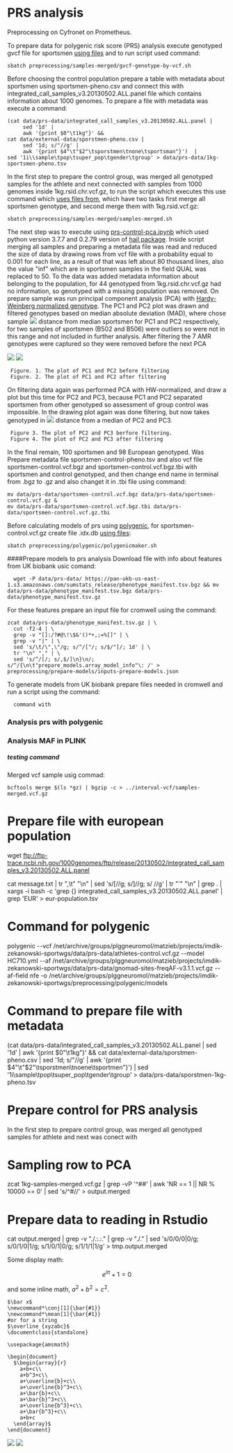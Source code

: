 # PRS analysis
Preprocessing on Cyfronet on Prometheus.

To prepare data for polygenic risk score (PRS) analysis execute genotyped gvcf file for sportsmen [using files](https://github.com/ippas/imdik-zekanowski-sportwgs/tree/master/preprocessing) and to run script used command:

```
sbatch preprocessing/samples-merged/gvcf-genotype-by-vcf.sh
```

Before choosing the control population prepare a table with metadata about sportsmen using sportsmen-pheno.csv and connect this with integrated_call_samples_v3.20130502.ALL.panel file which contains information about 1000 genomes. To prepare a file with metadata was execute a command:

```
(cat data/prs-data/integrated_call_samples_v3.20130502.ALL.panel | 
     sed '1d' | 
     awk '{print $0"\t1kg"}' && 
cat data/external-data/sporstmen-pheno.csv | 
     sed '1d; s/"//g' | 
     awk '{print $4"\t"$2"\tsporstmen\tnone\tsportsman"}')  | 
sed '1i\\sample\tpop\tsuper_pop\tgender\tgroup' > data/prs-data/1kg-sportsmen-pheno.tsv

```
In the first step to prepare the control group, was merged all genotyped samples for the athlete and next connected with samples from 1000 genomes inside 1kg.rsid.chr.vcf.gz, to run the script which executes this use command which [uses files from](https://github.com/ippas/imdik-zekanowski-sportwgs/tree/master/preprocessing), which have two tasks first merge all sportsmen genotype, and second merge them with 1kg.rsid.vcf.gz:

```
sbatch preprocessing/samples-merged/samples-merged.sh
```

The next step was to execute using [prs-control-pca.ipynb]() which used python version 3.7.7 and 0.2.79 version of [hail package](https://hail.is/). Inside script merging all samples and preparing a metadata file was read and reduced the size of data by drawing rows from vcf file with a probability equal to 0.001 for each line, as a result of that was left about 80 thousand lines, also the value "inf" which are in sportsmen samples in the field QUAL was replaced to 50. To the data was added metadata information about belonging to the population, for 44 genotyped from 1kg.rsid.chr.vcf.gz had no information, so genotyped with a missing population was removed. On prepare sample was run principal component analysis (PCA) with  [Hardy-Weinberg normalized genotype](https://hail.is/docs/0.2/methods/genetics.html#hail.methods.hwe_normalized_pca). The PC1 and PC2 plot was drawn and filtered genotypes based on median absolute deviation (MAD), where chose sample <img src="https://render.githubusercontent.com/render/math?math=\pm6MAD"> distance from median sportsmen for PC1 and PC2 respectively, for two samples of sportsmen (B502 and B506) were outliers so were not in this range and not included in further analysis. After filtering the 7 AMR genotypes were captured so they were removed before the next PCA

 <img src="https://latex.codecogs.com/svg.latex?\Large&space;MAD=median(|X_{i}-\tilde{X}|)">
 <img src="https://render.githubusercontent.com/render/math?math=\tilde{X}=median(X)">

     Figure. 1. The plot of PC1 and PC2 before filtering
     Figure. 2. The plot of PC1 and PC2 after filtering

On filtering data again was performed PCA with HW-normalized, and draw a plot but this time for PC2 and PC3, because PC1 and PC2 separated sportsmen from other genotyped so assessment of group control was impossible. In the drawing plot again was done filtering, but now takes genotyped in <img src="https://render.githubusercontent.com/render/math?math=\pm5MAD"> distance from a median of PC2 and PC3.

     Figure 3. The plot of PC2 and PC3 berfore filtering.
     Figure 4. The plot of PC2 and PC3 after filtering

In the final remain, 100 sportsmen and 98 European genotyped. Was Prepare metadata file sportsmen-control-pheno.tsv and also vcf file sportsmen-control.vcf.bgz and sportsmen-control.vcf.bgz.tbi with sportsmen and control genotyped, and then change end name in terminal from .bgz to .gz and also changet it in .tbi file using command:

```
mv data/prs-data/sportsmen-control.vcf.bgz data/prs-data/sportsmen-control.vcf.gz &
mv data/prs-data/sportsmen-control.vcf.bgz.tbi data/prs-data/sportsmen-control.vcf.gz.tbi 
```

Before calculating models of prs using [polygenic](https://github.com/intelliseq/polygenic), for sportsmen-control.vcf.gz create file .idx.db [using files](https://github.com/ippas/imdik-zekanowski-sportwgs/tree/master/preprocessing/polygenic):

```
sbatch preprocessing/polygenic/polygenicmaker.sh
```
####Prepare models to prs analysis
Download file with info about features from UK biobank usic comand:
```
  wget -P data/prs-data/ https://pan-ukb-us-east-1.s3.amazonaws.com/sumstats_release/phenotype_manifest.tsv.bgz && mv data/prs-data/phenotype_manifest.tsv.bgz data/prs-data/phenotype_manifest.tsv.gz 
```

For these features prepare an input file for cromwell using the command:
```
zcat data/prs-data/phenotype_manifest.tsv.gz | \
  cut -f2-4 | \
  grep -v "[]:/?#@\!\$&'()*+,;=%[]" | \
  grep -v "|" | \
  sed 's/\t/\",\"/g; s/^/["/; s/$/"]/; 1d' | \
  tr "\n" "," | \
  sed 's/^/[/; s/,$/]\n}\n/; s/^/{\n\t"prepare_models.array_model_info"\: /' > preprocessing/prepare-models/inputs-prepare-models.json
```

To generate models from UK biobank prepare files needed in cromwell and run a script using the command:
```
  command with 
```

### Analysis prs with polygenic



### Analysis MAF in PLINK


##### testing command
Merged vcf sample usig commad:
```
bcftools merge $(ls *gz) | bgzip -c > ../interval-vcf/samples-merged.vcf.gz
```


# Prepare file with european population
wget ftp://ftp-trace.ncbi.nih.gov/1000genomes/ftp/release/20130502/integrated_call_samples_v3.20130502.ALL.panel

cat message.txt | tr ",\t" "\n"  | sed 's/\[//g; s/\]//g; s/ //g' | tr "'" "\n" | grep . | xargs -i bash -c 'grep {} integrated_call_samples_v3.20130502.ALL.panel' | grep 'EUR' > eur-population.tsv

# Command for polygenic
polygenic --vcf /net/archive/groups/plggneuromol/matzieb/projects/imdik-zekanowski-sportwgs/data/prs-data/athletes-control.vcf.gz --model HC710.yml --af /net/archive/groups/plggneuromol/matzieb/projects/imdik-zekanowski-sportwgs/data/prs-data/gnomad-sites-freqAF-v3.1.1.vcf.gz --af-field nfe -o /net/archive/groups/plggneuromol/matzieb/projects/imdik-zekanowski-sportwgs/preprocessing/polygenic/models

# Command to prepare file with metadata
(cat data/prs-data/integrated_call_samples_v3.20130502.ALL.panel | sed '1d' |  awk '{print $0"\t1kg"}' && cat data/external-data/sporstmen-pheno.csv | sed '1d; s/"//g' | awk '{print $4"\t"$2"\tsporstmen\tnoene\tsportmen"}')  | sed '1i\\sample\tpop\tsuper_pop\tgender\tgroup' > data/prs-data/sporstmen-1kg-pheno.tsv



# Prepare control for PRS analysis
In the first step to prepare control group, was merged all genotyped samples for athlete and next was conect with 
# Sampling row to PCA
zcat 1kg-samples-merged.vcf.gz | grep -vP '^##' | awk 'NR == 1 || NR % 10000 == 0' | sed 's/^#//' > output.merged

# Prepare data to reading in Rstudio

cat output.merged | grep -v "\./\.\:\.\:\." | grep -v "\./\." | sed 's/0\/0/0|0/g; s/0\/1/0|1/g; s/1\/0/1|0/g; s/1\/1/1|1/g' > tmp.output.merged

Some display math:
```math
e^{i\pi} + 1 = 0
```
and some inline math, $`a^2 + b^2 = c^2`$.
```
$\bar x$   
\newcommand*\conj[1]{\bar{#1}}
\newcommand*\mean[1]{\bar{#1}}
#or for a string   
$\overline {xyzabc}$   
\documentclass{standalone}

\usepackage{amsmath}

\begin{document}
  $\begin{array}{r}
    a+b+c\\
    a+b^3+c\\
    a+\overline{b}+c\\
    a+\overline{b}^3+c\\
    a+\bar{b}+c\\
    a+\bar{b}^3+c\\
    a+\overline{b^3}+c\\
    a+\bar{b^3}+c\\
    a+b+c
  \end{array}$
\end{document}
```

<img src="https://render.githubusercontent.com/render/math?math=\tilde X">
<img src="https://render.githubusercontent.com/render/math?math=\pm ">
